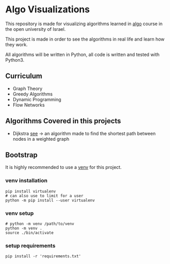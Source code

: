 # Algo Visualizations

This repository is made for visualizing algorithms learned in [algo](https://www-e.openu.ac.il/courses/20417.htm)
course in the open university of Israel.

This project is made in order to see the algorithms in real life and learn how they work.

All algorithms will be written in Python, all code is written and tested with Python3.

## Curriculum

* Graph Theory
* Greedy Algorithms
* Dynamic Programming
* Flow Networks

## Algorithms Covered in this projects

* Dijkstra [see](./dijksra) -> an algorithm made to find the shortest path between nodes in a weighted graph 


## Bootstrap

It is highly recommended to use a [venv](https://docs.python.org/3/library/venv.html) for this project.

### venv installation

```shell
pip install virtualenv
# can also use to limit for a user
python -m pip install --user virtualenv
```

### venv setup
```shell
# python -m venv /path/to/venv
python -m venv .
source ./bin/activate
```

### setup requirements
```shell
pip install -r 'requirements.txt'
```

